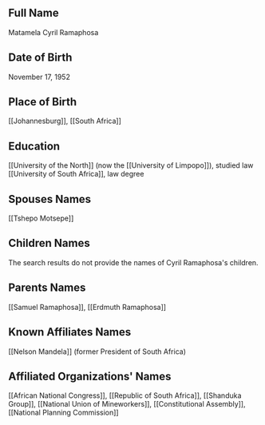 ## Full Name
Matamela Cyril Ramaphosa

## Date of Birth
November 17, 1952

## Place of Birth
[[Johannesburg]], [[South Africa]]

## Education
[[University of the North]] (now the [[University of Limpopo]]), studied law
[[University of South Africa]], law degree

## Spouses Names
[[Tshepo Motsepe]]

## Children Names
The search results do not provide the names of Cyril Ramaphosa's children.

## Parents Names
[[Samuel Ramaphosa]], [[Erdmuth Ramaphosa]]

## Known Affiliates Names
[[Nelson Mandela]] (former President of South Africa)

## Affiliated Organizations' Names
[[African National Congress]], [[Republic of South Africa]], [[Shanduka Group]], [[National Union of Mineworkers]], [[Constitutional Assembly]], [[National Planning Commission]]